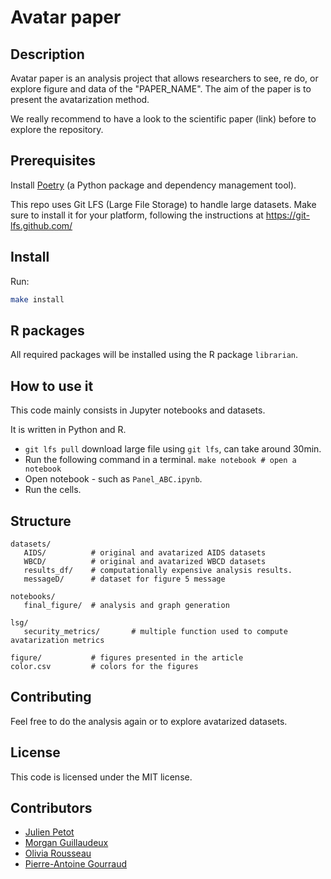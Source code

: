 # Avatar paper

## Description

Avatar paper is an analysis project that allows researchers to see, re do, or explore figure and data of the "PAPER_NAME".
The aim of the paper is to present the avatarization method.

We really recommend to have a look to the scientific paper (link) before to explore the repository.

## Prerequisites

Install [Poetry](https://python-poetry.org/) (a Python package and dependency management tool).

This repo uses Git LFS (Large File Storage) to handle large datasets. Make sure to install it for your platform, following the instructions at https://git-lfs.github.com/

## Install

Run:

```bash
make install
```

## R packages

All required packages will be installed using the R package `librarian`.

## How to use it

This code mainly consists in Jupyter notebooks and datasets.

It is written in Python and R.

- `git lfs pull` download large file using `git lfs`, can take around 30min.
- Run the following command in a terminal.  `make notebook # open a notebook`
- Open notebook - such as `Panel_ABC.ipynb`.
- Run the cells.

## Structure

```
datasets/
   AIDS/          # original and avatarized AIDS datasets
   WBCD/          # original and avatarized WBCD datasets
   results_df/    # computationally expensive analysis results.
   messageD/      # dataset for figure 5 message

notebooks/
   final_figure/  # analysis and graph generation

lsg/
   security_metrics/       # multiple function used to compute avatarization metrics

figure/           # figures presented in the article
color.csv         # colors for the figures
```

## Contributing

Feel free to do the analysis again or to explore avatarized datasets.

## License

This code is licensed under the MIT license.

## Contributors

- [Julien Petot](https://github.com/jpetot)
- [Morgan Guillaudeux](https://github.com/mguillaudeux)
- [Olivia Rousseau](https://github.com/oliviarousseau)
- [Pierre-Antoine Gourraud](https://github.com/gourraud)
